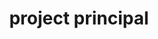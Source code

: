 ---
name: don alexander
title: project principal
quote: We work on some of the most monumental projects in the country. Collaborating with our industry’s top professionals, including our own Merritt team, is deeply rewarding.
details: |
  A nine-year veteran of Merritt, Don Alexander brings a passion for design and architecture to work every day. Prior to joining Merritt, Don owned and operated Falls Lumber and Millwork, a high-end architectural millwork firm. His personal knowledge of both the craft and business side of woodworking make him an ideal ally for both his clients and Merritt.

  Don oversees an exceptional team of project managers, project engineers, field installation managers and project coordinating staff. Together they provide comprehensive project direction and solutions for Merritt’s clients who include the most discerning general contractors, architects, designers and homeowners anywhere.

  Don sits on the Advisory Board for the University of Akron’s Interior School of Design and is also a guest lecturer for the school’s Design and Project Management courses.
image: /uploads/staff-5.jpg
display_order: 5
_comments:
  image: file should be ~600px wide
lang: en
---